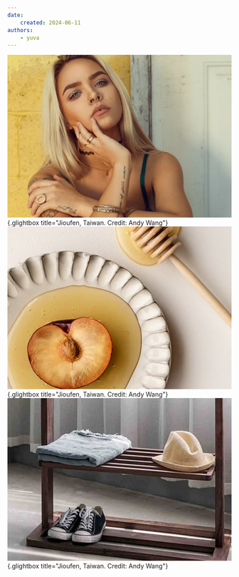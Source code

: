 ```yaml
---
date:
    created: 2024-06-11
authors:
    - yuva
---
```

[![Jioufen, Taiwan](../glimages/gm1.jpg)](../glimages/gm1.jpg){.glightbox title="Jioufen, Taiwan. Credit: Andy Wang"}
[![Jioufen, Taiwan](../glimages/gm2.jpg)](../glimages/gm2.jpg){.glightbox title="Jioufen, Taiwan. Credit: Andy Wang"}
[![Jioufen, Taiwan](../glimages/gm3.jpg)](../glimages/gm3.jpg){.glightbox title="Jioufen, Taiwan. Credit: Andy Wang"}

